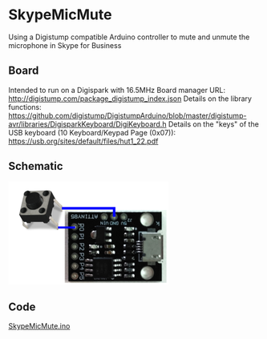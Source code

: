 # SkypeMicMute
Using a Digistump compatible Arduino controller to mute and unmute the microphone in Skype for Business

## Board
Intended to run on a Digispark with 16.5MHz
Board manager URL: http://digistump.com/package_digistump_index.json
Details on the library functions: https://github.com/digistump/DigistumpArduino/blob/master/digistump-avr/libraries/DigisparkKeyboard/DigiKeyboard.h
Details on the "keys" of the USB keyboard (10 Keyboard/Keypad Page (0x07)): https://usb.org/sites/default/files/hut1_22.pdf

## Schematic
![badly drawn schematic](SkypeMicMute_schematic.png?raw=true)


## Code

[SkypeMicMute.ino](SkypeMicMute/SkypeMicMute.ino)
